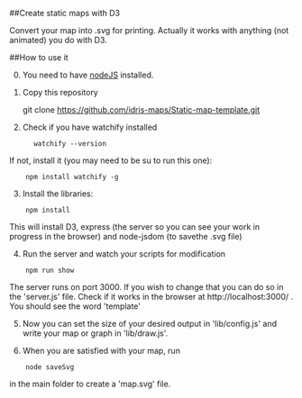 ##Create static maps with D3

Convert your map into .svg for printing. Actually it works with anything (not animated) you do with D3.

##How to use it

0. You need to have [nodeJS](https://nodejs.org) installed. 

1. Copy this repository

    git clone https://github.com/idris-maps/Static-map-template.git

2. Check if you have watchify installed

```
      watchify --version
```

If not, install it (you may need to be su to run this one):

```
    npm install watchify -g
```

3. Install the libraries:

```
    npm install
```

This will install D3, express (the server so you can see your work in progress in the browser) and node-jsdom (to savethe .svg file)

4. Run the server and watch your scripts for modification

```
    npm run show
```

The server runs on port 3000. If you wish to change that you can do so in the 'server.js' file. Check if it works in the browser at http://localhost:3000/ . You should see the word 'template' 

5. Now you can set the size of your desired output in 'lib/config.js' and write your map or graph in 'lib/draw.js'.

6. When you are satisfied with your map, run

```
    node saveSvg
```

in the main folder to create a 'map.svg' file.

	
